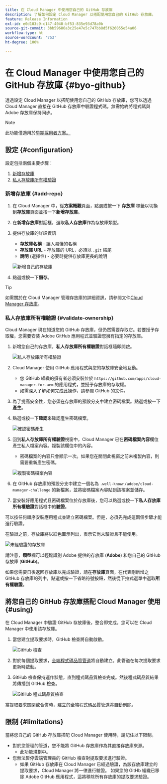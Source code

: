 ```yaml
---
title: 在 Cloud Manager 中使用您自己的 GitHub 存放庫
description: 了解如何設定 Cloud Manager 以搭配使用您自己的 GitHub 存放庫。
feature: Release Information
exl-id: e0d103c9-c147-4040-bf53-835e93d78a0b
source-git-commit: 3bb59686a3c25e47e5c747bb8d5f626055e54a06
workflow-type: ht
source-wordcount: '753'
ht-degree: 100%

---
```



# 在 Cloud Manager 中使用您自己的 GitHub 存放庫 {#byo-github}

透過設定 Cloud Manager 以搭配使用您自己的 GitHub 存放庫，您可以透過 Cloud Manager 直接在 GitHub 存放庫中驗證程式碼，無需始終將程式碼與 Adobe 存放庫保持同步。

>[!NOTE]
>
>此功能僅適用於[早期採用者方案。](/help/release-notes/current.md#early-adoption)

## 設定 {#configuration}

設定包括兩個主要步驟：

1. [新增存放庫](#add-repo)
1. [私人存放庫所有權驗證](#validate-ownership)

### 新增存放庫 {#add-repo}

1. 在 Cloud Manager 中，從&#x200B;**方案概觀**&#x200B;頁面，點選或按一下 **存放庫** 標籤以切換到&#x200B;**存放庫**&#x200B;頁面並按一下&#x200B;**新增存放庫**。

1. 在&#x200B;**新增存放庫**&#x200B;對話框，選取&#x200B;**私人存放庫**&#x200B;作為存放庫類型。

1. 提供存放庫的詳細資訊

   * **存放庫名稱** - 讓人易懂的名稱
   * **存放庫 URL** - 存放庫的 URL，必須以 `.git` 結尾
   * **說明** (選擇性) - 必要時提供存放庫更長的說明

   ![新增自己的存放庫](/help/assets/repositories/add-own-github.png)

1. 點選或按一下&#x200B;**儲存**。

>[!TIP]
>
>如需關於在 Cloud Manager 管理存放庫的詳細資訊，請參閱文件[Cloud Manager 存放庫](/help/managing-code/repositories.md)。

### 私人存放庫所有權驗證 {#validate-ownership}

Cloud Manager 現在知道您的 GitHub 存放庫，但仍然需要存取它。若要授予存取權，您需要安裝 Adobe GitHub 應用程式並驗證您擁有指定的存放庫。

1. 新增您自己的存放庫，**私人存放庫所有權驗證**&#x200B;對話框隨即開啟。

   ![私人存放庫所有權驗證](/help/assets/repositories/private-repo-validate.png)

1. Cloud Manager 使用 GitHub 應用程式與您的存放庫安全地互動。
   * 您 GitHub 組織的擁有者必須安裝位於 `https://github.com/apps/cloud-manager-for-aem` 的應用程式，並授予存放庫的存取權。
   * 如需深入了解如何完成此操作，請參閱 GitHub 的文件。

1. 為了提高安全性，您必須在存放庫的預設分支中建立密碼檔案。點選或按一下&#x200B;**產生**。

1. 點選或按一下&#x200B;**確認**&#x200B;來確認產生密碼檔案。

   ![確認密碼產生](/help/assets/repositories/confirm-generation.png)

1. 回到&#x200B;**私人存放庫所有權驗證**&#x200B;視窗中，Cloud Manager 已在&#x200B;**密碼檔案內容**&#x200B;欄位產生私人檔案內容。複製該欄位中的內容。

   * 密碼檔案的內容只會顯示一次。如果您在關閉此視窗之前未複製內容，則需要重新產生密碼。

   ![複製密碼檔案內容](/help/assets/repositories/new-secret.png)

1. 在 GitHub 存放庫的預設分支中建立一個名為 `.well-known/adobe/cloud-manager-challenge` 的新檔案，並將密碼檔案內容貼到該檔案並儲存。

1. 當安裝好應用程式且密碼檔案位於存放庫後，您可以點選或按一下&#x200B;**私人存放庫所有權驗證**&#x200B;對話框中的&#x200B;**驗證**。

可以按任何順序安裝應用程式並建立密碼檔案。但是，必須先完成這兩個步驟才能進行驗證。

在驗證之前，存放庫將以紅色圖示列出，表示它尚未驗證且不能使用。

![未經驗證的存放庫](/help/assets/repositories/unvalidated-repo.png)

請注意，**類型**&#x200B;欄可以輕鬆識別 Adobe 提供的存放庫 (**Adobe**) 和您自己的 GitHub 存放庫 (**GitHub**)。

如果您需要日後返回存放庫以完成驗證，請在&#x200B;**存放庫**&#x200B;頁面，在代表剛新增之 GitHub 存放庫的列中，點選或按一下省略符號按鈕，然後從下拉式選單中選取&#x200B;**所有權驗證**。

## 將您自己的 GitHub 存放庫搭配 Cloud Manager 使用 {#using}

在 Cloud Manager 中驗證 GitHub 存放庫後，整合即完成，您可以在 Cloud Manager 中使用該存放庫。

1. 當您建立提取要求時，GitHub 檢查將自動啟動。

   ![GitHub 檢查](/help/assets/repositories/github-checks.png)

1. 對於每個提取要求，[全端程式碼品質管道](/help/using/managing-pipelines.md)將自動建立。此管道在每次提取要求更新時啟動。

1. GitHub 檢查保持運作狀態，直到程式碼品質檢查完成。然後程式碼品質結果將傳播到 GitHub 檢查。

   ![GitHub 程式碼品質檢查](/help/assets/repositories/github-code-quality.png)

當提取要求關閉或合併時，建立的全端程式碼品質管道將自動刪除。

## 限制 {#limitations}

當將您自己的 GitHub 存放庫搭配 Cloud Manager 使用時，請記住以下限制。

* 對於您管理的管道，您不能將 GitHub 存放庫作為其直接存放庫來源。
   * 此功能規劃中。
* 您無法暫停雲端管理員的 GitHub 檢查對提取要求進行驗證。
   * 如果 GitHub 存放庫在 Cloud Manager 已經過驗證，為該存放庫建立的提取要求，Cloud Manager 將一律進行驗證。
如果您的 GitHb 組織已移除 Adobe GitHub 應用程式，這將移除所有存放庫的提取要求驗證。
